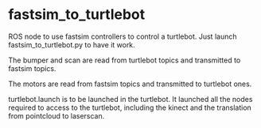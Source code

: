 fastsim_to_turtlebot
====================

ROS node to use fastsim controllers to control a turtlebot. Just launch fastsim_to_turtlebot.py to have it work.

The bumper and scan are read from turtlebot topics and transmitted to fastsim topics.

The motors are read from fastsim topics and transmitted to turtlebot ones.

turtlebot.launch is to be launched in the turtlebot. It launched all the nodes required to access to the turtlebot, including the kinect and the translation from pointcloud to laserscan.

